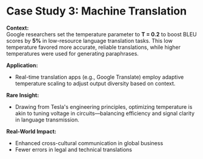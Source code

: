 # Case Study 3: Machine Translation

**Context:**  
Google researchers set the temperature parameter to **T = 0.2** to boost BLEU scores by **5%** in low-resource language translation tasks. This low temperature favored more accurate, reliable translations, while higher temperatures were used for generating paraphrases.

**Application:**

- Real-time translation apps (e.g., Google Translate) employ adaptive temperature scaling to adjust output diversity based on context.

**Rare Insight:**

- Drawing from Tesla's engineering principles, optimizing temperature is akin to tuning voltage in circuits—balancing efficiency and signal clarity in language transmission.

**Real-World Impact:**

- Enhanced cross-cultural communication in global business
- Fewer errors in legal and technical translations
